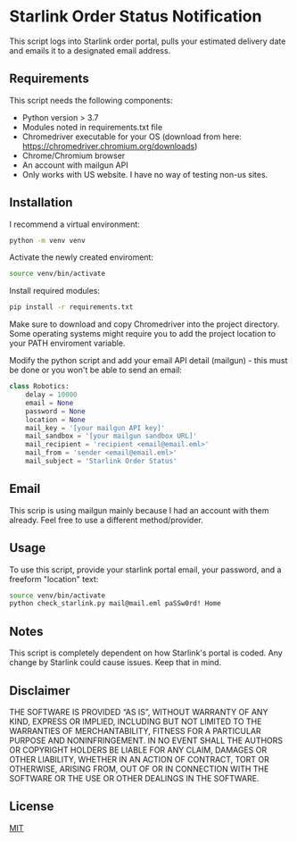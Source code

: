 # Starlink Order Status Notification
This script logs into Starlink order portal, pulls your estimated delivery date and emails it to a designated email address. 

## Requirements 
This script needs the following components:

- Python version > 3.7
- Modules noted in requirements.txt file
- Chromedriver executable for your OS (download from here: https://chromedriver.chromium.org/downloads)
- Chrome/Chromium browser
- An account with mailgun API
- Only works with US website. I have no way of testing non-us sites.

## Installation
I recommend a virtual environment:
```bash
python -m venv venv
```
Activate the newly created enviroment:
```bash
source venv/bin/activate
```
Install required modules:
```bash
pip install -r requirements.txt
```
Make sure to download and copy Chromedriver into the project directory. Some operating systems might require you to add the project location to your PATH enviroment variable.

Modify the python script and add your email API detail (mailgun) - this must be done or you won't be able to send an email:
```python
class Robotics:
    delay = 10000
    email = None
    password = None
    location = None
    mail_key = '[your mailgun API key]'
    mail_sandbox = '[your mailgun sandbox URL]'
    mail_recipient = 'recipient <email@email.eml>'
    mail_from = 'sender <email@email.eml>'
    mail_subject = 'Starlink Order Status'
```

## Email
This scrip is using mailgun mainly because I had an account with them already. Feel free to use a different method/provider.

## Usage
To use this script, provide your starlink portal email, your password, and a freeform "location" text:
```bash
source venv/bin/activate
python check_starlink.py mail@mail.eml paSSw0rd! Home
```

## Notes
This script is completely dependent on how Starlink's portal is coded. Any change by Starlink could cause issues. Keep that in mind.

## Disclaimer
THE SOFTWARE IS PROVIDED “AS IS”, WITHOUT WARRANTY OF ANY KIND, EXPRESS OR IMPLIED, INCLUDING BUT NOT LIMITED TO THE WARRANTIES OF MERCHANTABILITY, FITNESS FOR A PARTICULAR PURPOSE AND NONINFRINGEMENT. IN NO EVENT SHALL THE AUTHORS OR COPYRIGHT HOLDERS BE LIABLE FOR ANY CLAIM, DAMAGES OR OTHER LIABILITY, WHETHER IN AN ACTION OF CONTRACT, TORT OR OTHERWISE, ARISING FROM, OUT OF OR IN CONNECTION WITH THE SOFTWARE OR THE USE OR OTHER DEALINGS IN THE SOFTWARE.

## License
[MIT](https://choosealicense.com/licenses/mit/)